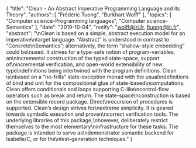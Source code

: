{
    "title": "Clean - An Abstract Imperative Programming Language and its Theory",
    "authors": [
        "Frédéric Tuong",
        "Burkhart Wolff"
    ],
    "topics": [
        "Computer science-Programming languages",
        "Computer science-Semantics"
    ],
    "date": "2019-10-04",
    "notify": "wolff@lri.fr, ftuong@lri.fr",
    "abstract": "\nClean is based on a simple, abstract execution model for an imperative\ntarget language. “Abstract” is understood in contrast to “Concrete\nSemantics”; alternatively, the term “shallow-style embedding” could be\nused. It strives for a type-safe notion of program-variables, an\nincremental construction of the typed state-space, support of\nincremental verification, and open-world extensibility of new type\ndefinitions being intertwined with the program definitions. Clean is\nbased on a “no-frills” state-exception monad with the usual\ndefinitions of bind and unit for the compositional glue of state-based\ncomputations. Clean offers conditionals and loops supporting C-like\ncontrol-flow operators such as break and return. The state-space\nconstruction is based on the extensible record package. Direct\nrecursion of procedures is supported. Clean’s design strives for\nextreme simplicity. It is geared towards symbolic execution and proven\ncorrect verification tools. The underlying libraries of this package,\nhowever, deliberately restrict themselves to the most elementary\ninfrastructure for these tasks. The package is intended to serve as\ndemonstrator semantic backend for Isabelle/C, or for the\ntest-generation techniques."
}